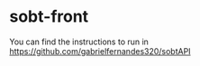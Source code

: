# sobt-front

You can find the instructions to run in https://github.com/gabrielfernandes320/sobtAPI
